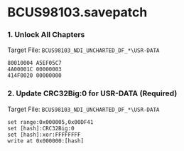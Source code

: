 # BCUS98103.savepatch

### 1. Unlock All Chapters

Target File: `BCUS98103_NDI_UNCHARTED_DF_*\USR-DATA`

```
80010004 A5EF05C7
4A00001C 00000003
414F0020 00000000
```

### 2. Update CRC32Big:0 for USR-DATA (Required)

Target File: `BCUS98103_NDI_UNCHARTED_DF_*\USR-DATA`

```
set range:0x000005,0x00DF41
set [hash]:CRC32Big:0
set [hash]:xor:FFFFFFFF
write at 0x000000:[hash]
```

